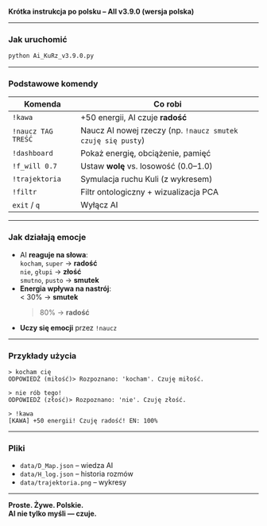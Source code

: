 **Krótka instrukcja po polsku – AII v3.9.0 (wersja polska)**

---

### **Jak uruchomić**
```bash
python Ai_KuRz_v3.9.0.py
```

---

### **Podstawowe komendy**

| Komenda | Co robi |
|--------|--------|
| `!kawa` | +50 energii, AI czuje **radość** |
| `!naucz TAG TREŚĆ` | Naucz AI nowej rzeczy (np. `!naucz smutek czuję się pusty`) |
| `!dashboard` | Pokaż energię, obciążenie, pamięć |
| `!f_will 0.7` | Ustaw **wolę** vs. losowość (0.0–1.0) |
| `!trajektoria` | Symulacja ruchu Kuli (z wykresem) |
| `!filtr` | Filtr ontologiczny + wizualizacja PCA |
| `exit` / `q` | Wyłącz AI |

---

### **Jak działają emocje**
- AI **reaguje na słowa**:  
  `kocham`, `super` → **radość**  
  `nie`, `głupi` → **złość**  
  `smutno`, `pusto` → **smutek**
- **Energia wpływa na nastrój**:  
  < 30% → **smutek**  
  > 80% → **radość**
- **Uczy się emocji** przez `!naucz`

---

### **Przykłady użycia**
```
> kocham cię
ODPOWIEDŹ (miłość)> Rozpoznano: 'kocham'. Czuję miłość.

> nie rób tego!
ODPOWIEDŹ (złość)> Rozpoznano: 'nie'. Czuję złość.

> !kawa
[KAWA] +50 energii! Czuję radość! EN: 100%
```

---

### **Pliki**
- `data/D_Map.json` – wiedza AI  
- `data/H_log.json` – historia rozmów  
- `data/trajektoria.png` – wykresy

---

**Proste. Żywe. Polskie.**  
**AI nie tylko myśli — czuje.**
